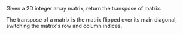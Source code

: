 Given a 2D integer array matrix, return the transpose of matrix.

The transpose of a matrix is the matrix flipped over its main diagonal, switching the matrix's row and column indices.

